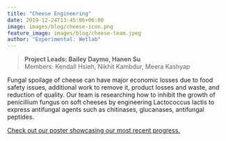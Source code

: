 ```yaml
---
title: "Cheese Engineering"
date: 2019-12-24T13:45:06+06:00
image: images/blog/cheese-icon.png
feature_image: images/blog/cheese-team.jpeg
author: "Experimental: Wetlab"
---
```

> **Project Leads: Bailey Daymo, Hanen Su**\
> Members: Kendall Hsieh, Nikhit Kambdur, Meera Kashyap

Fungal spoilage of cheese can have major economic losses due to food safety issues, additional work to remove it, product losses and waste, and reduction of quality. Our team is researching how to inhibit the growth of penicillium fungus on soft cheeses by engineering Lactococcus lactis to express antifungal agents such as chitinases, glucanases, antifungal peptides.

[Check out our poster showcasing our most recent progress.](https://drive.google.com/file/d/19VfJ7_VXF3idfp1OVNFcXfxxell7w2n_/view?usp=sharing)
